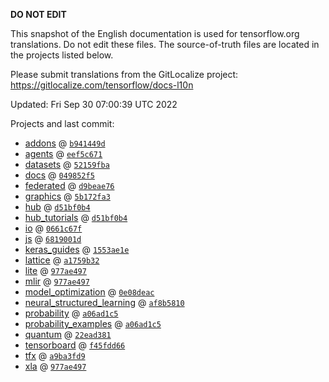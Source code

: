 __DO NOT EDIT__

This snapshot of the English documentation is used for tensorflow.org
translations. Do not edit these files. The source-of-truth files are located in
the projects listed below.

Please submit translations from the GitLocalize project: https://gitlocalize.com/tensorflow/docs-l10n

Updated: Fri Sep 30 07:00:39 UTC 2022

Projects and last commit:

- [addons](https://github.com/tensorflow/addons/tree/master/docs) @ <a href='https://github.com/tensorflow/addons/commit/b941449d49188b80728a1a69612f196f38ffd3eb'><code>b941449d</code></a>
- [agents](https://github.com/tensorflow/agents/tree/master/docs) @ <a href='https://github.com/tensorflow/agents/commit/eef5c67115f971e014aff021497ef1332c1e0f9a'><code>eef5c671</code></a>
- [datasets](https://github.com/tensorflow/datasets/tree/master/docs) @ <a href='https://github.com/tensorflow/datasets/commit/52159fba1c22ef214adea0af192a581291aa7039'><code>52159fba</code></a>
- [docs](https://github.com/tensorflow/docs/tree/master/site/en) @ <a href='https://github.com/tensorflow/docs/commit/049852f5593ce3dce8ecf20df5297bbcc526a1bb'><code>049852f5</code></a>
- [federated](https://github.com/tensorflow/federated/tree/main/docs) @ <a href='https://github.com/tensorflow/federated/commit/d9beae76cce18b0b3344f66b3254ea90c37c27ab'><code>d9beae76</code></a>
- [graphics](https://github.com/tensorflow/graphics/tree/master/tensorflow_graphics/g3doc) @ <a href='https://github.com/tensorflow/graphics/commit/5b172fa3228ed61263508b1ff3e60d85494bfc6e'><code>5b172fa3</code></a>
- [hub](https://github.com/tensorflow/hub/tree/master/docs) @ <a href='https://github.com/tensorflow/hub/commit/d51bf0b49293a554100cc390318a073745c91b9f'><code>d51bf0b4</code></a>
- [hub_tutorials](https://github.com/tensorflow/hub/tree/master/examples/colab) @ <a href='https://github.com/tensorflow/hub/commit/d51bf0b49293a554100cc390318a073745c91b9f'><code>d51bf0b4</code></a>
- [io](https://github.com/tensorflow/io/tree/master/docs) @ <a href='https://github.com/tensorflow/io/commit/0661c67f8e7f9e33aca9179afbadee71dd48171c'><code>0661c67f</code></a>
- [js](https://github.com/tensorflow/tfjs-website/tree/master/docs) @ <a href='https://github.com/tensorflow/tfjs-website/commit/6819001d8e60adcca15455ea965b76ec3ec98025'><code>6819001d</code></a>
- [keras_guides](https://github.com/tensorflow/docs/tree/snapshot-keras/site/en/guide/keras) @ <a href='https://github.com/tensorflow/docs/commit/1553ae1e4a149be71703e2ee60173b3d1e0e8c00'><code>1553ae1e</code></a>
- [lattice](https://github.com/tensorflow/lattice/tree/master/docs) @ <a href='https://github.com/tensorflow/lattice/commit/a1759b3243131cafca37d46b1977362dec8abee3'><code>a1759b32</code></a>
- [lite](https://github.com/tensorflow/tensorflow/tree/master/tensorflow/lite/g3doc) @ <a href='https://github.com/tensorflow/tensorflow/commit/977ae4977832b6a9246a83fb53bd16c6ce4e3238'><code>977ae497</code></a>
- [mlir](https://github.com/tensorflow/tensorflow/tree/master/tensorflow/compiler/mlir/g3doc) @ <a href='https://github.com/tensorflow/tensorflow/commit/977ae4977832b6a9246a83fb53bd16c6ce4e3238'><code>977ae497</code></a>
- [model_optimization](https://github.com/tensorflow/model-optimization/tree/master/tensorflow_model_optimization/g3doc) @ <a href='https://github.com/tensorflow/model-optimization/commit/0e08deac13210ca77bcddcfb258e35e42640a164'><code>0e08deac</code></a>
- [neural_structured_learning](https://github.com/tensorflow/neural-structured-learning/tree/master/g3doc) @ <a href='https://github.com/tensorflow/neural-structured-learning/commit/af8b5810d99c3b5ddf2be93272e6cba40a20e728'><code>af8b5810</code></a>
- [probability](https://github.com/tensorflow/probability/tree/main/tensorflow_probability/g3doc) @ <a href='https://github.com/tensorflow/probability/commit/a06ad1c59ea673b1314273b977e3e1ebc547f7f1'><code>a06ad1c5</code></a>
- [probability_examples](https://github.com/tensorflow/probability/tree/main/tensorflow_probability/examples/jupyter_notebooks) @ <a href='https://github.com/tensorflow/probability/commit/a06ad1c59ea673b1314273b977e3e1ebc547f7f1'><code>a06ad1c5</code></a>
- [quantum](https://github.com/tensorflow/quantum/tree/master/docs) @ <a href='https://github.com/tensorflow/quantum/commit/22ead381acb6446d11b4be17e03d8a57fe59a429'><code>22ead381</code></a>
- [tensorboard](https://github.com/tensorflow/tensorboard/tree/master/docs) @ <a href='https://github.com/tensorflow/tensorboard/commit/f45fdd667a63d0e6b4aac471556583e5f2b7dac2'><code>f45fdd66</code></a>
- [tfx](https://github.com/tensorflow/tfx/tree/master/docs) @ <a href='https://github.com/tensorflow/tfx/commit/a9ba3fd910805822b29b408219e19034a48d132b'><code>a9ba3fd9</code></a>
- [xla](https://github.com/tensorflow/tensorflow/tree/master/tensorflow/compiler/xla/g3doc) @ <a href='https://github.com/tensorflow/tensorflow/commit/977ae4977832b6a9246a83fb53bd16c6ce4e3238'><code>977ae497</code></a>

